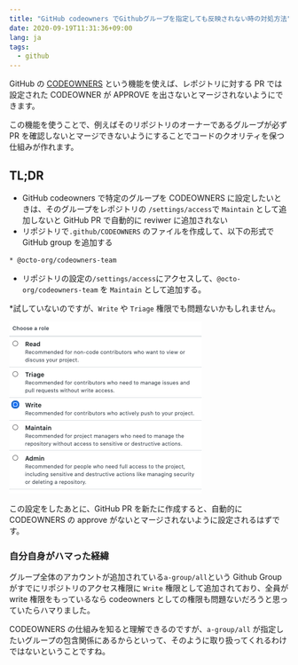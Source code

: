 ```yaml
---
title: "GitHub codeowners でGithubグループを指定しても反映されない時の対処方法"
date: 2020-09-19T11:31:36+09:00
lang: ja
tags:
  - github
---
```


GitHub の [CODEOWNERS](https://docs.github.com/en/github/creating-cloning-and-archiving-repositories/about-code-owners) という機能を使えば、レポジトリに対する PR では設定された CODEOWNER が APPROVE を出さないとマージされないようにできます。

この機能を使うことで、例えばそのリポジトリのオーナーであるグループが必ず PR を確認しないとマージできないようにすることでコードのクオリティを保つ仕組みが作れます。

## TL;DR

- GitHub codeowners で特定のグループを CODEOWNERS に設定したいときは、そのグループをレポジトリの `/settings/access`で `Maintain` として追加しないと GitHub PR で自動的に reviwer に追加されない
- リポジトリで`.github/CODEOWNERS` のファイルを作成して、以下の形式で GitHub group を追加する

```bash
* @octo-org/codeowners-team
```

- リポジトリの設定の`/settings/access`にアクセスして、`@octo-org/codeowners-team` を `Maintain` として追加する。

\*試していないのですが、`Write` や `Triage` 権限でも問題ないかもしれません。

![repository access setting](/posts/2020-09-19/images/1.png)

この設定をしたあとに、GitHub PR を新たに作成すると、自動的に CODEOWNERS の approve がないとマージされないように設定されるはずです。

### 自分自身がハマった経緯

グループ全体のアカウントが追加されている`a-group/all`という Github Group がすでにリポジトリのアクセス権限に `Write` 権限として追加されており、全員が write 権限をもっているなら codeowners としての権限も問題ないだろうと思っていたらハマりました。

CODEOWNERS の仕組みを知ると理解できるのですが、`a-group/all` が指定したいグループの包含関係にあるからといって、そのように取り扱ってくれるわけではないということですね。

